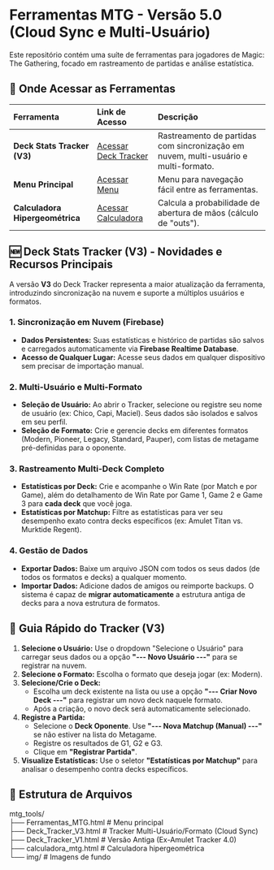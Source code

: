 # **Ferramentas MTG \- Versão 5.0 (Cloud Sync e Multi-Usuário)**

Este repositório contém uma suíte de ferramentas para jogadores de Magic: The Gathering, focado em rastreamento de partidas e análise estatística.

## **🚀 Onde Acessar as Ferramentas**

| Ferramenta | Link de Acesso | Descrição |
| :---- | :---- | :---- |
| **Deck Stats Tracker (V3)** | [Acessar Deck Tracker](https://franciscoclaudio.github.io/mtg_tools/Deck_Tracker_V3.html) | Rastreamento de partidas com sincronização em nuvem, multi-usuário e multi-formato. |
| **Menu Principal** | [Acessar Menu](https://franciscoclaudio.github.io/mtg_tools/Ferramentas_MTG.html) | Menu para navegação fácil entre as ferramentas. |
| **Calculadora Hipergeométrica** | [Acessar Calculadora](https://www.google.com/search?q=https://franciscoclaudio.github.io/mtg_tools/calculadora_mtg.html) | Calcula a probabilidade de abertura de mãos (cálculo de "outs"). |


## **🆕 Deck Stats Tracker (V3) \- Novidades e Recursos Principais**

A versão **V3** do Deck Tracker representa a maior atualização da ferramenta, introduzindo sincronização na nuvem e suporte a múltiplos usuários e formatos.


### **1\. Sincronização em Nuvem (Firebase)**

* **Dados Persistentes:** Suas estatísticas e histórico de partidas são salvos e carregados automaticamente via **Firebase Realtime Database**.  
* **Acesso de Qualquer Lugar:** Acesse seus dados em qualquer dispositivo sem precisar de importação manual.


### **2\. Multi-Usuário e Multi-Formato**

* **Seleção de Usuário:** Ao abrir o Tracker, selecione ou registre seu nome de usuário (ex: Chico, Capi, Maciel). Seus dados são isolados e salvos em seu perfil.  
* **Seleção de Formato:** Crie e gerencie decks em diferentes formatos (Modern, Pioneer, Legacy, Standard, Pauper), com listas de metagame pré-definidas para o oponente.


### **3\. Rastreamento Multi-Deck Completo**

* **Estatísticas por Deck:** Crie e acompanhe o Win Rate (por Match e por Game), além do detalhamento de Win Rate por Game 1, Game 2 e Game 3 para **cada deck** que você joga.  
* **Estatísticas por Matchup:** Filtre as estatísticas para ver seu desempenho exato contra decks específicos (ex: Amulet Titan vs. Murktide Regent).


### **4\. Gestão de Dados**

* **Exportar Dados:** Baixe um arquivo JSON com todos os seus dados (de todos os formatos e decks) a qualquer momento.  
* **Importar Dados:** Adicione dados de amigos ou reimporte backups. O sistema é capaz de **migrar automaticamente** a estrutura antiga de decks para a nova estrutura de formatos.


## **📝 Guia Rápido do Tracker (V3)**

1. **Selecione o Usuário:** Use o dropdown "Selecione o Usuário" para carregar seus dados ou a opção **"--- Novo Usuário \---"** para se registrar na nuvem.  
2. **Selecione o Formato:** Escolha o formato que deseja jogar (ex: Modern).  
3. **Selecione/Crie o Deck:**  
   * Escolha um deck existente na lista ou use a opção **"--- Criar Novo Deck \---"** para registrar um novo deck naquele formato.  
   * Após a criação, o novo deck será automaticamente selecionado.  
4. **Registre a Partida:**  
   * Selecione o **Deck Oponente**. Use **"--- Nova Matchup (Manual) \---"** se não estiver na lista do Metagame.  
   * Registre os resultados de G1, G2 e G3.  
   * Clique em **"Registrar Partida"**.  
5. **Visualize Estatísticas:** Use o seletor **"Estatísticas por Matchup"** para analisar o desempenho contra decks específicos.


## **💾 Estrutura de Arquivos**

mtg\_tools/  
├── Ferramentas\_MTG.html          \# Menu principal  
├── Deck\_Tracker\_V3.html          \# Tracker Multi-Usuário/Formato (Cloud Sync)  
├── Deck\_Tracker\_V1.html          \# Versão Antiga (Ex-Amulet Tracker 4.0)  
├── calculadora\_mtg.html          \# Calculadora hipergeométrica  
└── img/                          \# Imagens de fundo  
